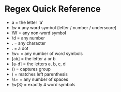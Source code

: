 Regex Quick Reference
=====================

- a = the letter 'a'
- \w = any word symbol (letter / number / underscore) 
- \W = any non-word symbol
- \d = any number
- . = any character
- \. = a dot
- \w+ = any number of word symbols
- [ab] = the letter a or b
- [a-d] = the letters a, b, c, d
- () = captures group
- \( = matches left parenthesis
- \s+ = any number of spaces
- \w{3} = exactly 4 word symbols 
